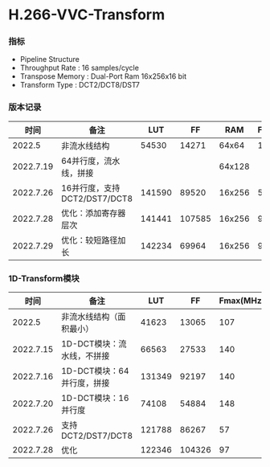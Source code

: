 # H.266-VVC-Transform

### 指标

- Pipeline Structure
- Throughput Rate : 16 samples/cycle
- Transpose Memory : Dual-Port Ram 16x256x16 bit 
- Transform Type : DCT2/DCT8/DST7

### 版本记录

| 时间      | 备注                         | LUT    | FF     | RAM    | Fmax(MHz) |
| --------- | ---------------------------- | ------ | ------ | ------ | --------- |
| 2022.5    | 非流水线结构                 | 54530  | 14271  | 64x64  | 107       |
| 2022.7.19 | 64并行度，流水线，拼接       |        |        | 64x128 |           |
| 2022.7.26 | 16并行度，支持DCT2/DST7/DCT8 | 141590 | 89520  | 16x256 | 51        |
| 2022.7.28 | 优化：添加寄存器层次         | 141441 | 107585 | 16x256 | 97        |
| 2022.7.29 | 优化：较短路径加长           | 142234 | 69964  | 16x256 | 98        |

### 1D-Transform模块

| 时间      | 备注                       | LUT    | FF     | Fmax(MHz) |
| --------- | -------------------------- | ------ | ------ | --------- |
| 2022.5    | 非流水线结构（面积最小）   | 41623  | 13065  | 107       |
| 2022.7.15 | 1D-DCT模块：流水线，不拼接 | 66563  | 27533  | 140       |
| 2022.7.16 | 1D-DCT模块：64并行度，拼接 | 131349 | 92197  | 140       |
| 2022.7.20 | 1D-DCT模块：16并行度       | 74108  | 54884  | 148       |
| 2022.7.26 | 支持DCT2/DST7/DCT8         | 121788 | 86267  | 57        |
| 2022.7.28 | 优化                       | 122346 | 104326 | 97        |

